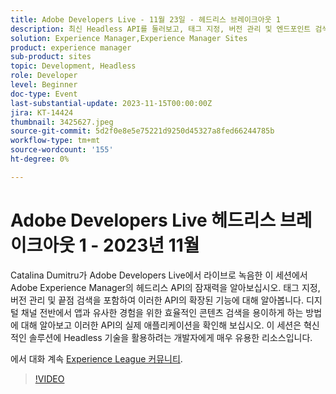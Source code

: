 ```yaml
---
title: Adobe Developers Live - 11월 23일 - 헤드리스 브레이크아웃 1
description: 최신 Headless API를 둘러보고, 태그 지정, 버전 관리 및 엔드포인트 검색을 포함하여 이러한 API의 확장된 기능에 대해 알아보십시오. 디지털 채널 전반에서 앱과 유사한 경험을 위한 효율적인 콘텐츠 검색을 용이하게 하는 방법에 대해 알아보고 이러한 API의 실제 애플리케이션을 확인해 보십시오. 이 세션은 혁신적인 솔루션에 Headless 기술을 활용하려는 개발자에게 매우 유용한 리소스입니다.
solution: Experience Manager,Experience Manager Sites
product: experience manager
sub-product: sites
topic: Development, Headless
role: Developer
level: Beginner
doc-type: Event
last-substantial-update: 2023-11-15T00:00:00Z
jira: KT-14424
thumbnail: 3425627.jpeg
source-git-commit: 5d2f0e8e5e75221d9250d45327a8fed66244785b
workflow-type: tm+mt
source-wordcount: '155'
ht-degree: 0%

---
```



# Adobe Developers Live 헤드리스 브레이크아웃 1 - 2023년 11월

Catalina Dumitru가 Adobe Developers Live에서 라이브로 녹음한 이 세션에서 Adobe Experience Manager의 헤드리스 API의 잠재력을 알아보십시오. 태그 지정, 버전 관리 및 끝점 검색을 포함하여 이러한 API의 확장된 기능에 대해 알아봅니다. 디지털 채널 전반에서 앱과 유사한 경험을 위한 효율적인 콘텐츠 검색을 용이하게 하는 방법에 대해 알아보고 이러한 API의 실제 애플리케이션을 확인해 보십시오. 이 세션은 혁신적인 솔루션에 Headless 기술을 활용하려는 개발자에게 매우 유용한 리소스입니다.

에서 대화 계속 [Experience League 커뮤니티](https://adobe.ly/3rJfZcN).

>[!VIDEO](https://video.tv.adobe.com/v/3425627/?learn=on)
